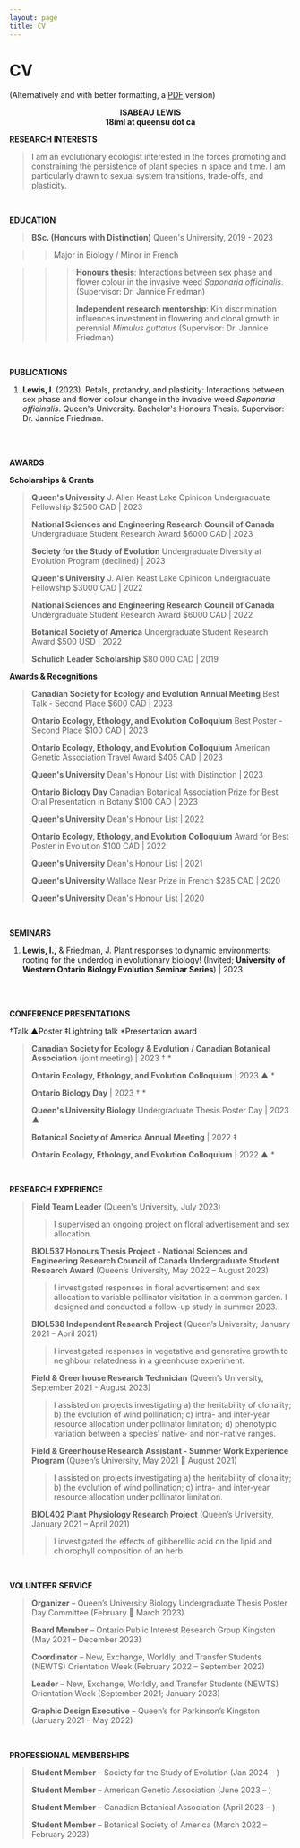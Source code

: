 ```yaml
---
layout: page
title: CV
---
```


# CV

(Alternatively and with better formatting, a [PDF](./IsabeauLewis_CV_Website_Jan2024.pdf) version)

<p align="center"> 
    <b>
  ISABEAU LEWIS
        <br>
        18iml at queensu dot ca
      </b></p>

**RESEARCH INTERESTS**
>I am an evolutionary ecologist interested in the forces promoting and constraining the persistence of plant species in space and time. I am particularly drawn to sexual system transitions, trade-offs, and plasticity.

<br>

**EDUCATION**
>**BSc. (Honours with Distinction)** Queen's University, 2019 - 2023 

>>Major in Biology / Minor in French
  
  >>>**Honours thesis**: Interactions between sex phase and flower colour in the invasive weed *Saponaria officinalis*. (Supervisor: Dr. Jannice Friedman)
>  >>
>>>**Independent research mentorship**: Kin discrimination influences investment in flowering and clonal growth in perennial *Mimulus guttatus* (Supervisor: Dr. Jannice Friedman)

<br>

**PUBLICATIONS**
1. **Lewis, I**. (2023). Petals, protandry, and plasticity: Interactions between sex phase and flower colour change in the invasive weed *Saponaria officinalis*. Queen's University. Bachelor's Honours Thesis. Supervisor: Dr. Jannice Friedman.
<br>
<br>

**AWARDS**

**Scholarships & Grants**
> **Queen's University** J. Allen Keast Lake Opinicon Undergraduate Fellowship $2500 CAD | 2023
> 
> **National Sciences and Engineering Research Council of Canada** Undergraduate Student Research Award $6000 CAD | 2023
> 
> **Society for the Study of Evolution** Undergraduate Diversity at Evolution Program (declined) | 2023
>
> **Queen's University** J. Allen Keast Lake Opinicon Undergraduate Fellowship $3000 CAD | 2022
>
> **National Sciences and Engineering Research Council of Canada** Undergraduate Student Research Award $6000 CAD | 2022
>
> **Botanical Society of America** Undergraduate Student Research Award $500 USD | 2022
>
> **Schulich Leader Scholarship** $80 000 CAD | 2019


**Awards & Recognitions** 
> **Canadian Society for Ecology and Evolution Annual Meeting** Best Talk - Second Place $600 CAD | 2023
>
> **Ontario Ecology, Ethology, and Evolution Colloquium** Best Poster - Second Place $100 CAD | 2023
>
> **Ontario Ecology, Ethology, and Evolution Colloquium** American Genetic Association Travel Award $405 CAD | 2023
>
> **Queen's University** Dean's Honour List with Distinction | 2023
>
> **Ontario Biology Day** Canadian Botanical Association Prize for Best Oral Presentation in Botany $100 CAD | 2023
>
> **Queen's University** Dean's Honour List | 2022
>
> **Ontario Ecology, Ethology, and Evolution Colloquium** Award for Best Poster in Evolution $100 CAD | 2022
>
> **Queen's University** Dean's Honour List | 2021
>
> **Queen's University** Wallace Near Prize in French $285 CAD | 2020
>
> **Queen's University** Dean's Honour List | 2020

<br>

**SEMINARS**

1. **Lewis, I.,** & Friedman, J. Plant responses to dynamic environments: rooting for the underdog in evolutionary biology! (Invited; **University of Western Ontario Biology Evolution Seminar Series**) | 2023
<br>
<br>

**CONFERENCE PRESENTATIONS**

†Talk ▲Poster ‡Lightning talk *Presentation award

> **Canadian Society for Ecology & Evolution / Canadian Botanical Association** (joint meeting) | 2023 † *
>
> **Ontario Ecology, Ethology, and Evolution Colloquium** | 2023 ▲ *
>
> **Ontario Biology Day** | 2023 † *
>
> **Queen's University Biology** Undergraduate Thesis Poster Day | 2023 ▲
>
> **Botanical Society of America Annual Meeting** | 2022 ‡
>
> **Ontario Ecology, Ethology, and Evolution Colloquium** | 2022 ▲ *

<br>

**RESEARCH EXPERIENCE**
> **Field Team Leader** (Queen's University, July 2023)
> > I supervised an ongoing project on floral advertisement and sex allocation.
> 
> **BIOL537 Honours Thesis Project - National Sciences and Engineering Research Council of Canada Undergraduate Student Research Award** (Queen’s University, May 2022 – August 2023)
> > I investigated responses in floral advertisement and sex allocation to variable pollinator visitation in a common garden. I designed and conducted a follow-up study in summer 2023.
> 
> **BIOL538 Independent Research Project** (Queen’s University, January 2021 – April 2021)
> > I investigated responses in vegetative and generative growth to neighbour relatedness in a greenhouse experiment.
>
> **Field & Greenhouse Research Technician** (Queen’s University, September 2021 - August 2023)
>> I assisted on projects investigating a) the heritability of clonality; b) the evolution of wind pollination; c) intra- and inter-year resource allocation under pollinator limitation; d) phenotypic variation between a species’ native- and non-native ranges.
>
> **Field & Greenhouse Research Assistant - Summer Work Experience Program** (Queen’s University, May 2021  August 2021)
>> I assisted on projects investigating a) the heritability of clonality; b) the evolution of wind pollination; c) intra- and inter-year resource allocation under pollinator limitation.
>
> **BIOL402 Plant Physiology Research Project** (Queen’s University, January 2021 – April 2021)
>> I investigated the effects of gibberellic acid on the lipid and chlorophyll composition of an herb.

<br>

**VOLUNTEER SERVICE**
> **Organizer** – Queen’s University Biology Undergraduate Thesis Poster Day Committee (February  March 2023)
> 
> **Board Member** – Ontario Public Interest Research Group Kingston (May 2021 – December 2023)
>
> **Coordinator** – New, Exchange, Worldly, and Transfer Students (NEWTS) Orientation Week (February 2022 – September 2022)
>
> **Leader** – New, Exchange, Worldly, and Transfer Students (NEWTS) Orientation Week (September 2021; January 2023)
>
> **Graphic Design Executive** – Queen’s for Parkinson’s Kingston (January 2021 – May 2022)

<br>

**PROFESSIONAL MEMBERSHIPS**
> **Student Member** – Society for the Study of Evolution (Jan 2024 – )
> 
> **Student Member** – American Genetic Association (June 2023 – )
> 
> **Student Member** – Canadian Botanical Association (April 2023 – )
> 
> **Student Member** – Botanical Society of America (March 2022 – February 2023)
> 





